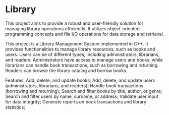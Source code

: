 # Library
This project aims to provide a robust and user-friendly solution for managing library operations efficiently. It utilizes object-oriented programming concepts and file I/O operations for data storage and retrieval.

This project is a Library Management System implemented in C++. It provides functionalities to manage library resources, such as books and users. Users can be of different types, including administrators, librarians, and readers. Administrators have access to manage users and books, while librarians can handle book transactions, such as borrowing and returning. Readers can browse the library catalog and borrow books.

Features:
Add, delete, and update books;
Add, delete, and update users (administrators, librarians, and readers);
Handle book transactions (borrowing and returning);
Search and filter books by title, author, or genre;
Search and filter users by name, surname, or address;
Validate user input for data integrity;
Generate reports on book transactions and library statistics;

